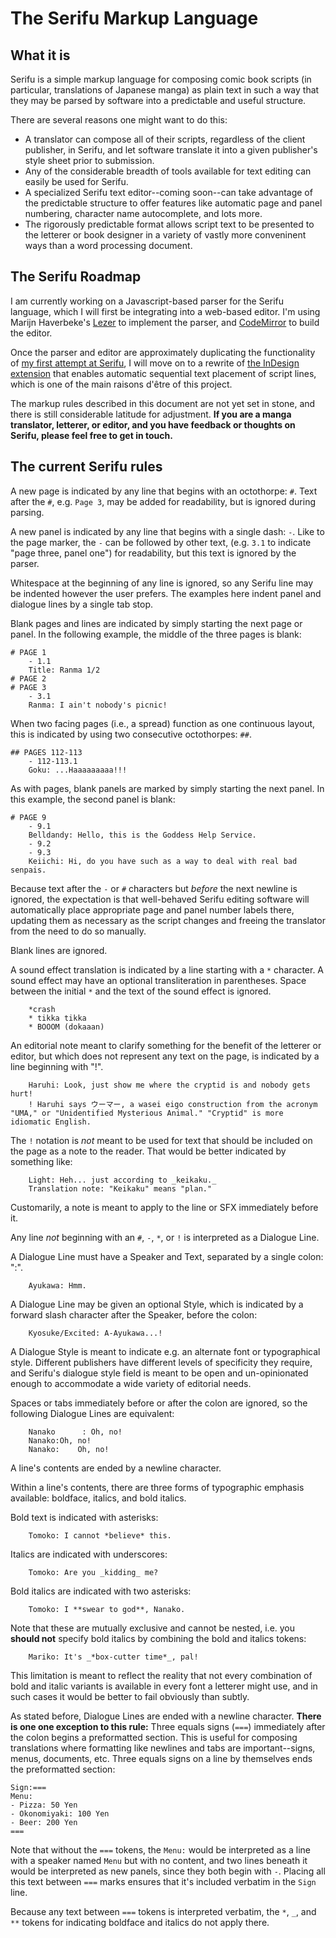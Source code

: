 # The Serifu Markup Language

## What it is

Serifu is a simple markup language for composing comic book scripts (in particular, translations of Japanese manga) as plain text in such a way that they may be parsed by software into a predictable and useful structure.

There are several reasons one might want to do this:

- A translator can compose all of their scripts, regardless of the client publisher, in Serifu, and let software translate it into a given publisher's style sheet prior to submission.
- Any of the considerable breadth of tools available for text editing can easily be used for Serifu.
- A specialized Serifu text editor--coming soon--can take advantage of the predictable structure to offer features like automatic page and panel numbering, character name autocomplete, and lots more.
- The rigorously predictable format allows script text to be presented to the letterer or book designer in a variety of vastly more conveninent ways than a word processing document.

## The Serifu Roadmap

I am currently working on a Javascript-based parser for the Serifu language, which I will first be integrating into a web-based editor. I'm using Marijn Haverbeke's [Lezer](https://lezer.codemirror.net) to implement the parser, and [CodeMirror](https://codemirror.net/6/) to build the editor.

Once the parser and editor are approximately duplicating the functionality of [my first attempt at Serifu](https://serifu-prototype.glitch.me), I will move on to a rewrite of [the InDesign extension](https://www.youtube.com/watch?v=yGyYkDYovlY) that enables automatic sequential text placement of script lines, which is one of the main raisons d'être of this project.

The markup rules described in this document are not yet set in stone, and there is still considerable latitude for adjustment. **If you are a manga translator, letterer, or editor, and you have feedback or thoughts on Serifu, please feel free to get in touch.**

## The current Serifu rules

A new page is indicated by any line that begins with an octothorpe: `#`. Text after the `#`, e.g. `Page 3`, may be added for readability, but is ignored during parsing.

A new panel is indicated by any line that begins with a single dash: `-`. Like to the page marker, the `-` can be followed by other text, (e.g. `3.1` to indicate "page three, panel one") for readability, but this text is ignored by the parser.

Whitespace at the beginning of any line is ignored, so any Serifu line may be indented however the user prefers. The examples here indent panel and dialogue lines by a single tab stop.

Blank pages and lines are indicated by simply starting the next page or panel. In the following example, the middle of the three pages is blank:

    # PAGE 1
    	- 1.1
    	Title: Ranma 1/2
    # PAGE 2
    # PAGE 3
    	- 3.1
    	Ranma: I ain't nobody's picnic!

When two facing pages (i.e., a spread) function as one continuous layout, this is indicated by using two consecutive octothorpes: `##`.

    ## PAGES 112-113
    	- 112-113.1
    	Goku: ...Haaaaaaaaa!!!

As with pages, blank panels are marked by simply starting the next panel. In this example, the second panel is blank:

    # PAGE 9
    	- 9.1
    	Belldandy: Hello, this is the Goddess Help Service.
    	- 9.2
    	- 9.3
    	Keiichi: Hi, do you have such as a way to deal with real bad senpais.

Because text after the `-` or `#` characters but _before_ the next newline is ignored, the expectation is that well-behaved Serifu editing software will automatically place appropriate page and panel number labels there, updating them as necessary as the script changes and freeing the translator from the need to do so manually.

Blank lines are ignored.

A sound effect translation is indicated by a line starting with a `*` character. A sound effect may have an optional transliteration in parentheses. Space between the initial `*` and the text of the sound effect is ignored.

    	*crash
    	* tikka tikka
    	* BOOOM (dokaaan)

An editorial note meant to clarify something for the benefit of the letterer or editor, but which does not represent any text on the page, is indicated by a line beginning with "!".

    	Haruhi: Look, just show me where the cryptid is and nobody gets hurt!
    	! Haruhi says ウーマー, a wasei eigo construction from the acronym "UMA," or "Unidentified Mysterious Animal." "Cryptid" is more idiomatic English.

The `!` notation is _not_ meant to be used for text that should be included on the page as a note to the reader. That would be better indicated by something like:

    	Light: Heh... just according to _keikaku._
    	Translation note: "Keikaku" means "plan."

Customarily, a note is meant to apply to the line or SFX immediately before it.

Any line _not_ beginning with an `#`, `-`, `*`, or `!` is interpreted as a Dialogue Line.

A Dialogue Line must have a Speaker and Text, separated by a single colon: ":".

    	Ayukawa: Hmm.

A Dialogue Line may be given an optional Style, which is indicated by a forward slash character after the Speaker, before the colon:

    	Kyosuke/Excited: A-Ayukawa...!

A Dialogue Style is meant to indicate e.g. an alternate font or typographical style. Different publishers have different levels of specificity they require, and Serifu's dialogue style field is meant to be open and un-opinionated enough to accommodate a wide variety of editorial needs.

Spaces or tabs immediately before or after the colon are ignored, so the following Dialogue Lines are equivalent:

    	Nanako      : Oh, no!
    	Nanako:Oh, no!
    	Nanako:    Oh, no!

A line's contents are ended by a newline character.

Within a line's contents, there are three forms of typographic emphasis available: boldface, italics, and bold italics.

Bold text is indicated with asterisks:

    	Tomoko: I cannot *believe* this.

Italics are indicated with underscores:

    	Tomoko: Are you _kidding_ me?

Bold italics are indicated with two asterisks:

    	Tomoko: I **swear to god**, Nanako.

Note that these are mutually exclusive and cannot be nested, i.e. you **should not** specify bold italics by combining the bold and italics tokens:

    	Mariko: It's _*box-cutter time*_, pal!

This limitation is meant to reflect the reality that not every combination of bold and italic variants is available in every font a letterer might use, and in such cases it would be better to fail obviously than subtly.

As stated before, Dialogue Lines are ended with a newline character. **There is one one exception to this rule:** Three equals signs (`===`) immediately after the colon begins a preformatted section. This is useful for composing translations where formatting like newlines and tabs are important--signs, menus, documents, etc. Three equals signs on a line by themselves ends the preformatted section:

    Sign:===
    Menu:
    - Pizza: 50 Yen
    - Okonomiyaki: 100 Yen
    - Beer: 200 Yen
    ===

Note that without the `===` tokens, the `Menu:` would be interpreted as a line with a speaker named `Menu` but with no content, and two lines beneath it would be interpreted as new panels, since they both begin with `-`. Placing all this text between `===` marks ensures that it's included verbatim in the `Sign` line.

Because any text between `===` tokens is interpreted verbatim, the `*`, `_`, and `**` tokens for indicating boldface and italics do not apply there.
